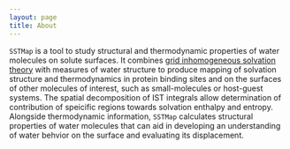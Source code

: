 ```yaml
---
layout: page
title: About
---
```

`SSTMap` is a tool to study structural and thermodynamic properties of water molecules on solute surfaces. It combines [grid inhomogeneous solvation theory](http://scitation.aip.org/content/aip/journal/jcp/137/4/10.1063/1.4733951) with measures of water structure to produce mapping of solvation structure and thermodynamics in protein binding sites and on the surfaces of other molecules of interest, such as small-molecules or host-guest systems. The spatial decomposition of IST integrals allow determination of contribution of speicific regions towards solvation enthalpy and entropy. Alongside thermodynamic information, `SSTMap` calculates structural properties of water molecules that can aid in developing an understanding of water behvior on the surface and evaluating its displacement.